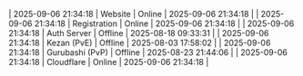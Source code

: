 | 2025-09-06 21:34:18 | Website | Online | 2025-09-06 21:34:18 |
| 2025-09-06 21:34:18 | Registration | Online | 2025-09-06 21:34:18 |
| 2025-09-06 21:34:18 | Auth Server | Offline | 2025-08-18 09:33:31 |
| 2025-09-06 21:34:18 | Kezan (PvE) | Offline | 2025-08-03 17:58:02 |
| 2025-09-06 21:34:18 | Gurubashi (PvP) | Offline | 2025-08-23 21:44:06 |
| 2025-09-06 21:34:18 | Cloudflare | Online | 2025-09-06 21:34:18 |
